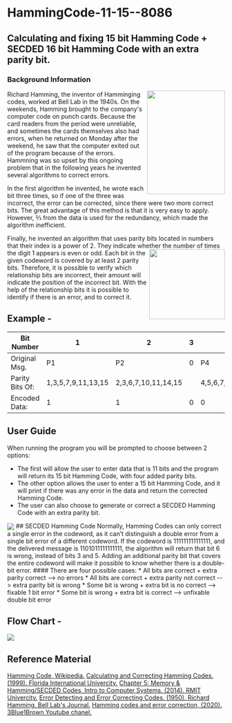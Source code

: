 # HammingCode-11-15--8086
## Calculating and fixing 15 bit Hamming Code + SECDED 16 bit Hamming Code with an extra parity bit. 
### Background Information
<img align="right" width="180" height="240" src = "https://user-images.githubusercontent.com/80382873/121411089-ee33fc00-c96b-11eb-9e89-25ae1cc62645.jpg">
Richard Hamming, the inventor of Hamminging codes, worked at Bell Lab in the 1940s. On the weekends, Hamming brought to the company's computer code on punch cards. Because the card readers from the period were unreliable, and sometimes the cards themselves also had errors, when he returned on Monday after the weekend, he saw that the computer exited out of the program because of the errors. Hammning was so upset by this ongoing problem that in the following years he invented several algorithms to correct errors.

In the first algorithm he invented, he wrote each bit three times, so if one of the three was incorrect, the error can be corrected, since there were two more correct bits. The great advantage of this method is that it is very easy to apply. However, ⅔ from the data is used for the redundancy, which made the algorithm inefficient.

Finally, he invented an algorithm that uses parity bits located in numbers that their index is a power of 2. They indicate whether the number of times the digit 1 
<img align="right" width="175" height="162" src = "https://user-images.githubusercontent.com/80382873/121413739-abbfee80-c96e-11eb-87b0-f02618ec2a0f.png">
appears is even or odd. Each bit in the given codeword is covered by at least 2 parity bits. 
Therefore, it is possible to verify which relationship bits are incorrect, their amount will indicate the position of the incorrect bit. With the help of the relationship bits it is possible to identify if there is an error, and to correct it.

## Example - 
Bit Number | 1 | 2 | 3 | 4 | 5 | 6 | 7 | 8 | 9 | 10 | 11 | 12 | 13 | 14 | 15
-----------|---|---|---|---|---|---|---|---|---|----|----|----|----|----|----
Original Msg. | P1 | P2 | 0 | P4 | 1 | 1 | 0 | P4 | 1 | 0 | 0 | 1 | 1 | 0 | 0
Parity Bits Of: | 1,3,5,7,9,11,13,15 | 2,3,6,7,10,11,14,15 | | 4,5,6,7,12,14,15 | | | | 8,9,10,11,12,14,15 | | | | | | |
Encoded Data: | 1 | 1 | 0 | 0 | 1 | 1 | 0 | 1 | 1 | 0 | 0 | 1 | 1 | 0 | 0 |

## User Guide
When running the program you will be prompted to choose between 2 options: 
* The first will allow the user to enter data that is 11 bits and the program will return its 15 bit Hamming Code, with four added parity bits. 
* The other option allows the user to enter a 15 bit Hamming Code, and it will print if there was any error in the data and return the corrected Hamming Code.
* The user can also choose to generate or correct a SECDED Hamming Code with an extra parity bit.
<img align="center" src = "https://user-images.githubusercontent.com/80382873/121419679-e3319980-c974-11eb-8607-40599763e426.png">
## SECDED Hamming Code
Normally, Hamming Codes can only correct a single error in the codeword, as it can’t distinguish a double error from a single bit error of a different codeword. If the codeword is 111111111111111, and the delivered message is 1101011111111111, the algorithm will return that bit 6 is wrong, instead of bits 3 and 5. Adding an additional parity bit that covers the entire codeword will make it possible to know whether there is a double-bit error.
#### There are four possible cases:
* All bits are correct + extra parity correct --> no errors
* All bits are correct + extra parity not correct --> extra parity bit is wrong
* Some bit is wrong + extra bit is no correct --> fixable 1 bit error
* Some bit is wrong + extra bit is correct --> unfixable double bit error

## Flow Chart - 
<img align="center" src = "https://github.com/Bnux256/HammingCode-11-15--8086/blob/main/ProjectDiagram.png?raw=true">

## Reference Material
[Hamming Code, Wikipedia.](https://en.wikipedia.org/wiki/Hamming_code)
[Calculating and Correcting Hamming Codes. (1999). Florida International Univercity.](http://users.cs.fiu.edu/~downeyt/cop3402/hamming.html)
[Chapter 5: Memory & Hamming/SECDED Codes, Intro to Computer Systems. (2014). RMIT Univercity.](https://www.dlsweb.rmit.edu.au/set/Courses/Content/CSIT/oua/cpt160/2014sp4/chapter/05/CodingSchemes.html)
[Error Detecting and Error Correcting Codes. (1950). Richard Hamming, Bell Lab's Journal.](http://guest.engelschall.com/~sb/hamming/)
[Hamming codes and error correction, (2020). 3Blue1Brown Youtube chanel.](https://www.youtube.com/watch?v=X8jsijhllIA&)
